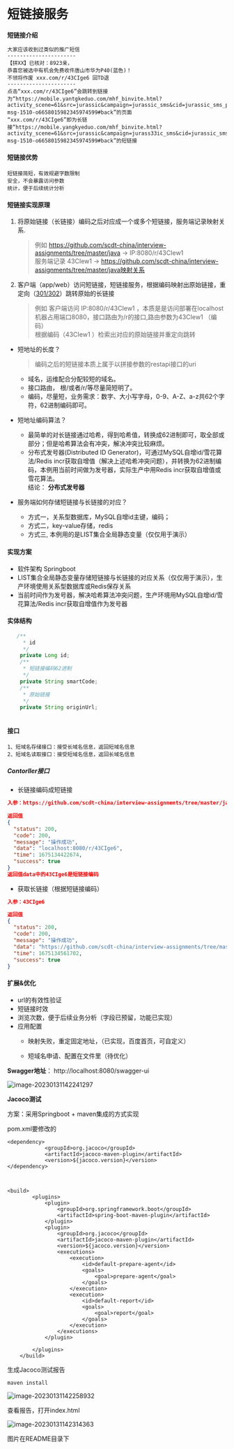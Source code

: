 # 短链接服务

**短链接介绍**

```
大家应该收到过类似的推广短信
----------------------
【拼XX】已核对：8923亲，
恭喜您被选中有机会免费收件唐山市华为P40(蓝色)！
不领将作废 xxx.com/r/43CIge6 回TD退
----------------------
点击“xxx.com/r/43CIge6”会跳转到链接为“https://mobile.yantgkeduo.com/mhf_binvite.html?activity_scene=61&src=jurassic&campaign=jurassic_sms&cid=jurassic_sms_p6658_0824_0&sid=jurassic_sms_default&cipher_code=%E2%87%A5Nh92uWPK8olzj%E2%87%A4&end_num=33&_p_landing=1&refer_page_name=mhf_binter&refer_page_id=68033_1598267264425_1lfudll2j1&refer_page_sn=68033&_x_msgid=8401765402524-msg-1510-o6658015982345974599#back”的页面
“xxx.com/r/43CIge6”即为长链接“https://mobile.yangkyeduo.com/mhf_binvite.html?activity_scene=61&src=jurassic&campaign=jurass33ic_sms&cid=jurassic_sms_p6658_0824_0&sid=jurassic_sms_default&cipher_code=%E2%87%A5Nh92uWPK8olzj%E2%87%A4&end_num=8923&_p_landing=1&refer_page_name=mhf_binter&refer_page_id=68033_1598267264425_1lfudll2j1&refer_page_sn=68033&_x_msgid=8401765402524-msg-1510-o6658015982345974599#back”的短链接
```

#### 短链接优势
    短链接简短，有效规避字数限制
    安全，不会暴露访问参数
    统计，便于后续统计分析

#### 短链接实现原理
1. 将原始链接（长链接）编码之后对应成一个或多个短链接，服务端记录映射关系.
    > 例如 https://github.com/scdt-china/interview-assignments/tree/master/java  -> IP:8080/r/43CIew1  
    服务端记录 43CIew1 -> https://github.com/scdt-china/interview-assignments/tree/master/java映射关系   
  
2. 客户端（app/web）访问短链接，短链接服务，根据编码映射出原始链接，重定向（[301/302](https://developer.mozilla.org/zh-CN/docs/Web/HTTP/Redirections)）跳转原始的长链接
    > 例如 客户端访问 IP:8080/r/43CIew1  ，本质是是访问部署在localhost机器占用端口8080，接口路由为/r的接口,路由参数为43CIew1  （编码）  
    根据编码（43CIew1  ）检索出对应的原始链接并重定向跳转  

- 短地址的长度？  
  
    > 编码之后的短链接本质上属于以拼接参数的restapi接口的uri    
    - 域名，运维配合分配较短的域名。  
    - 接口路由， 根/或者/r/等尽量简短明了。  
    - 编码，尽量短，业务需求：数字、大小写字母，0-9、A-Z、a-z共62个字符，62进制编码即可。    
- 短地址编码算法？
    - 最简单的对长链接通过哈希，得到哈希值，转换成62进制即可，取全部或部分；但是哈希算法会有冲突，解决冲突比较麻烦。
    - 分布式发号器(Distributed ID Generator)，可通过MySQL自增id/雪花算法/Redis incr获取自增值（解决上述哈希冲突问题），并转换为62进制编码，本例用当前时间做为发号器，实际生产中用Redis incr获取自增值或雪花算法。  
  结论： **分布式发号器**
- 服务端如何存储短链接与长链接的对应？
    - 方式一，关系型数据库，MySQL自增id主键，编码；
    - 方式二，key-value存储，redis
    - 方式三,   本例用的是LIST集合全局静态变量（仅仅用于演示）

#### 实现方案
- 软件架构 Springboot 
- LIST集合全局静态变量存储短链接与长链接的对应关系（仅仅用于演示），生产环境使用关系型数据库或Redis保存关系
- 当前时间作为发号器，解决哈希算法冲突问题，生产环境用MySQL自增id/雪花算法/Redis incr获取自增值作为发号器

#### 实体结构

``` java
   /**
     * id
     */
    private Long id;
    /**
     * 短链接编码62进制
     */
    private String smartCode;
    /**
     * 原始链接
     */
    private String originUrl;
    
```

#### 接口

```
1、短域名存储接口：接受长域名信息，返回短域名信息
2、短域名读取接口：接受短域名信息，返回长域名信息
```

##### Contorller接口
- 长链接编码成短链接  

```json
入参：https://github.com/scdt-china/interview-assignments/tree/master/java  POST请求
    
返回值
{
  "status": 200,
  "code": 200,
  "message": "操作成功",
  "data": "localhost:8080/r/43CIge6",
  "time": 1675134422674,
  "success": true
}
返回值data中的43CIge6是短链接编码
```
- 获取长链接（根据短链接编码）

```json
入参：43CIge6

返回值
{
  "status": 200,
  "code": 200,
  "message": "操作成功",
  "data": "https://github.com/scdt-china/interview-assignments/tree/master/java",
  "time": 1675134561702,
  "success": true
}
```

#### 扩展&优化
- url的有效性验证
- 短链接时效
- 浏览次数，便于后续业务分析（字段已预留，功能已实现）
- 应用配置
    - 映射失败，重定固定地址，（已实现，百度首页，可自定义）
    
    - 短域名申请、配置在文件里（待优化）
    
      

**Swagger地址**： http://localhost:8080/swagger-ui

![image-20230131142241297](README/image-20230131142241297.png)



**Jacoco测试**

方案：采用Springboot + maven集成的方式实现

pom.xml要修改的

```
<dependency>
			<groupId>org.jacoco</groupId>
			<artifactId>jacoco-maven-plugin</artifactId>
			<version>${jacoco.version}</version>
</dependency>
		
		
		
<build>
		<plugins>
			<plugin>
				<groupId>org.springframework.boot</groupId>
				<artifactId>spring-boot-maven-plugin</artifactId>
			</plugin>
			<plugin>
				<groupId>org.jacoco</groupId>
				<artifactId>jacoco-maven-plugin</artifactId>
				<version>${jacoco.version}</version>
				<executions>
					<execution>
						<id>default-prepare-agent</id>
						<goals>
							<goal>prepare-agent</goal>
						</goals>
					</execution>
					<execution>
						<id>default-report</id>
						<goals>
							<goal>report</goal>
						</goals>
					</execution>
				</executions>
			</plugin>

		</plugins>
	</build>		
```

生成Jacoco测试报告

```
maven install
```



![image-20230131142258932](README/image-20230131142258932.png)

查看报告，打开index.html

![image-20230131142314363](README/image-20230131142314363.png)



图片在README目录下

